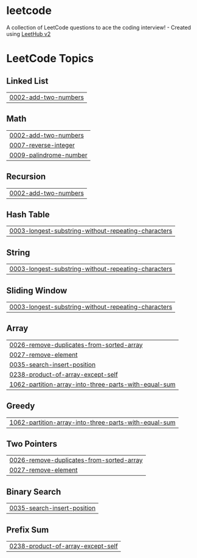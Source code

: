 # leetcode
A collection of LeetCode questions to ace the coding interview! - Created using [LeetHub v2](https://github.com/arunbhardwaj/LeetHub-2.0)

<!---LeetCode Topics Start-->
# LeetCode Topics
## Linked List
|  |
| ------- |
| [0002-add-two-numbers](https://github.com/DrishtiBehune/leetcode/tree/master/0002-add-two-numbers) |
## Math
|  |
| ------- |
| [0002-add-two-numbers](https://github.com/DrishtiBehune/leetcode/tree/master/0002-add-two-numbers) |
| [0007-reverse-integer](https://github.com/DrishtiBehune/leetcode/tree/master/0007-reverse-integer) |
| [0009-palindrome-number](https://github.com/DrishtiBehune/leetcode/tree/master/0009-palindrome-number) |
## Recursion
|  |
| ------- |
| [0002-add-two-numbers](https://github.com/DrishtiBehune/leetcode/tree/master/0002-add-two-numbers) |
## Hash Table
|  |
| ------- |
| [0003-longest-substring-without-repeating-characters](https://github.com/DrishtiBehune/leetcode/tree/master/0003-longest-substring-without-repeating-characters) |
## String
|  |
| ------- |
| [0003-longest-substring-without-repeating-characters](https://github.com/DrishtiBehune/leetcode/tree/master/0003-longest-substring-without-repeating-characters) |
## Sliding Window
|  |
| ------- |
| [0003-longest-substring-without-repeating-characters](https://github.com/DrishtiBehune/leetcode/tree/master/0003-longest-substring-without-repeating-characters) |
## Array
|  |
| ------- |
| [0026-remove-duplicates-from-sorted-array](https://github.com/DrishtiBehune/leetcode/tree/master/0026-remove-duplicates-from-sorted-array) |
| [0027-remove-element](https://github.com/DrishtiBehune/leetcode/tree/master/0027-remove-element) |
| [0035-search-insert-position](https://github.com/DrishtiBehune/leetcode/tree/master/0035-search-insert-position) |
| [0238-product-of-array-except-self](https://github.com/DrishtiBehune/leetcode/tree/master/0238-product-of-array-except-self) |
| [1062-partition-array-into-three-parts-with-equal-sum](https://github.com/DrishtiBehune/leetcode/tree/master/1062-partition-array-into-three-parts-with-equal-sum) |
## Greedy
|  |
| ------- |
| [1062-partition-array-into-three-parts-with-equal-sum](https://github.com/DrishtiBehune/leetcode/tree/master/1062-partition-array-into-three-parts-with-equal-sum) |
## Two Pointers
|  |
| ------- |
| [0026-remove-duplicates-from-sorted-array](https://github.com/DrishtiBehune/leetcode/tree/master/0026-remove-duplicates-from-sorted-array) |
| [0027-remove-element](https://github.com/DrishtiBehune/leetcode/tree/master/0027-remove-element) |
## Binary Search
|  |
| ------- |
| [0035-search-insert-position](https://github.com/DrishtiBehune/leetcode/tree/master/0035-search-insert-position) |
## Prefix Sum
|  |
| ------- |
| [0238-product-of-array-except-self](https://github.com/DrishtiBehune/leetcode/tree/master/0238-product-of-array-except-self) |
<!---LeetCode Topics End-->